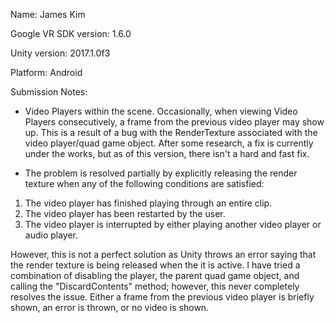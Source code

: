 Name: James Kim

Google VR SDK version: 1.6.0

Unity version: 2017.1.0f3 

Platform: Android

Submission Notes:

- Video Players within the scene. Occasionally, when viewing Video Players consecutively, a frame from the previous video player may show up. This is a result of a bug with the RenderTexture associated with the video player/quad game object. After some research, a fix is currently under the works, but as of this version, there isn't a hard and fast fix. 

- The problem is resolved partially by explicitly releasing the render texture when any of the following conditions are satisfied: 

1. The video player has finished playing through an entire clip. 
2. The video player has been restarted by the user. 
3. The video player is interrupted by either playing another video player or audio player. 

However, this is not a perfect solution as Unity throws an error saying that the render texture is being released when the it is active. I have tried a combination of disabling the player, the parent quad game object, and calling the "DiscardContents" method; however, this never completely resolves the issue. Either a frame from the previous video player is briefly shown, an error is thrown, or no video is shown. 
